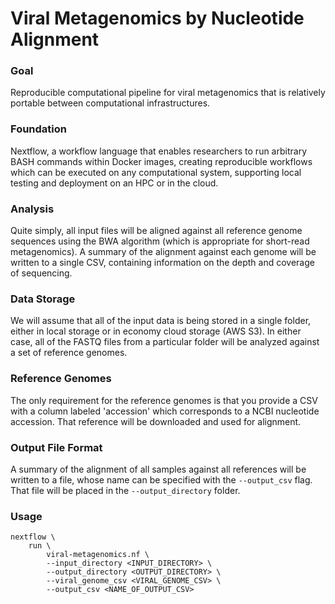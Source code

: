 # Viral Metagenomics by Nucleotide Alignment


### Goal

Reproducible computational pipeline for viral metagenomics that is
relatively portable between computational infrastructures.


### Foundation

Nextflow, a workflow language that enables researchers to run arbitrary
BASH commands within Docker images, creating reproducible workflows
which can be executed on any computational system, supporting local 
testing and deployment on an HPC or in the cloud.


### Analysis

Quite simply, all input files will be aligned against all reference
genome sequences using the BWA algorithm (which is appropriate for
short-read metagenomics). A summary of the alignment against each 
genome will be written to a single CSV, containing information on the 
depth and coverage of sequencing.


### Data Storage

We will assume that all of the input data is being stored in a single
folder, either in local storage or in economy cloud storage (AWS S3).
In either case, all of the FASTQ files from a particular folder will
be analyzed against a set of reference genomes.

### Reference Genomes

The only requirement for the reference genomes is that you provide a
CSV with a column labeled 'accession' which corresponds to a NCBI nucleotide
accession. That reference will be downloaded and used for alignment.


### Output File Format

A summary of the alignment of all samples against all references will be
written to a file, whose name can be specified with the `--output_csv` flag.
That file will be placed in the `--output_directory` folder.


### Usage

```
nextflow \
    run \
        viral-metagenomics.nf \
        --input_directory <INPUT_DIRECTORY> \
        --output_directory <OUTPUT_DIRECTORY> \
        --viral_genome_csv <VIRAL_GENOME_CSV> \
        --output_csv <NAME_OF_OUTPUT_CSV>
```
